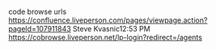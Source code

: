 code browse urls
https://confluence.liveperson.com/pages/viewpage.action?pageId=107911843
Steve Kvasnic12:53 PM
https://cobrowse.liveperson.net/lp-login?redirect=/agents
